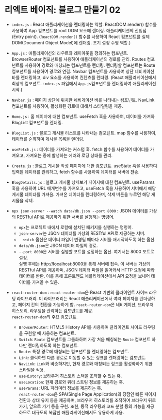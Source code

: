 # 리엑트 베이직: 블로그 만들기 02

- `index.js` : React 애플리케이션을 렌더링하는 역할. ReactDOM.render() 함수를 사용하여 App 컴포넌트를 root DOM 요소에 렌더링. 애플리케이션의 진입점(Entry point). (`ReactDOM.render()` 함수를 사용하여 React 컴포넌트를 실제 DOM(Document Object Model)에 렌더링. 초기 설정 수행 역할.)
- `App.js` : 애플리케이션의 라우트와 레이아웃을 정의하는 컴포넌트. BrowserRouter 컴포넌트를 사용하여 애플리케이션의 경로를 관리. Routes 컴포넌트를 사용하여 경로와 매칭되는 컴포넌트를 렌더링. 렌더링할 컴포넌트는 Route 컴포넌트를 사용하여 경로와 연결. Navbar 컴포넌트를 사용하여 상단 네비게이션 바를 렌더링하고, div 요소를 사용하여 컨텐츠를 렌더링. (React 애플리케이션에서 최상위 컴포넌트. `index.js` 파일에서 `App.js`컴포넌트를 렌더링하여 애플리케이션 시작.)
- `Navbar.js` : 페이지 상단에 위치한 네비게이션 바를 나타내는 컴포넌트. NavLink 컴포넌트를 사용하여, 활성화된 경로에 대해서 스타일링을 제공.
- `Home.js` : 홈 페이지에 대한 컴포넌트. useFetch 훅을 사용하여, 데이터를 가져와 BlogList 컴포넌트를 렌더링.
- `BlogList.js` : 블로그 게시물 리스트를 나타내는 컴포넌트. map 함수를 사용하여, 데이터를 순회하며 게시물 목록을 렌더링.
- `useFetch.js` : 데이터를 가져오는 커스텀 훅. fetch 함수를 사용하여 데이터를 가져오고, 가져오는 중에 발생하는 에러와 로딩 상태를 관리.
- `Create.js` : 블로그 게시물 작성 페이지에 대한 컴포넌트. useState 훅을 사용하여 입력된 데이터를 관리하고, fetch 함수를 사용하여 데이터를 서버에 전송.
- `BlogDetails.js` : 블로그 게시물 상세보기 페이지에 대한 컴포넌트. useParams 훅을 사용하여 URL 매개변수를 가져오고, useFetch 훅을 사용하여 서버에서 해당 게시물 데이터를 가져옴. 가져온 데이터를 렌더링하며, 삭제 버튼을 누르면 해당 게시물을 삭제.

- `npx json-server --watch data/db.json --port 8000` : JSON 데이터를 가상의 RESTful API로 제공하기 위한 서버를 실행하는 명령어.
  - `npx`는 프로젝트 내에서 로컬에 설치된 패키지를 실행하는 명령어.
  - `json-server`는 JSON 데이터를 가상의 RESTful API로 제공하는 서버.
  - `--watch` 옵션은 데이터 파일이 변경될 때마다 서버를 재시작하도록 하는 옵션.
  - `data/db.json`은 JSON 데이터 파일의 경로.
  - `--port 8000`은 서버를 실행할 포트를 설정하는 옵션. 여기서는 8000 포트로 설정.  
    실행 후에는 http://localhost:8000을 통해 서버에 접속. 이 서버는 가상의 RESTful API를 제공하며, JSON 데이터 파일을 읽어와서 HTTP 요청에 따라 데이터를 반환. 이를 통해 프론트엔드 애플리케이션에서 API 요청을 보내어 데이터를 가져올 수 있음.
- `react-router-dom` : `react-router-dom`은 React 기반의 클라이언트 사이드 라우팅 라이브러리. 이 라이브러리는 React 애플리케이션에서 여러 페이지를 렌더링하고, 페이지 간의 전환을 가능하게 함. `react-router-dom`은 네비게이션, 브라우저 히스토리, 라우팅을 관리하는 컴포넌트를 제공.  
  `react-router-dom`의 주요 컴포넌트.
  - `BrowserRouter`: HTML5 History API를 사용하여 클라이언트 사이드 라우팅을 구현할 때 사용하는 컴포넌트.
  - `Switch`: `Route` 컴포넌트를 그룹화하여 가장 처음 매칭되는 `Route` 컴포넌트 하나만 렌더링하도록 하는 컴포넌트.
  - `Route`: 특정 경로에 매칭되는 컴포넌트를 렌더링하는 컴포넌트.
  - `Link`: 클릭하면 다른 경로로 이동할 수 있는 링크를 렌더링하는 컴포넌트.
  - `NavLink`: `Link`와 비슷하지만, 현재 경로와 매칭되는 링크를 활성화하기 위한 스타일을 적용.
  - `useHistory`: 브라우저 히스토리 스택을 조작할 수 있는 훅.
  - `useLocation`: 현재 경로와 쿼리 스트링 정보를 제공하는 훅.
  - `useParams`: URL 파라미터 정보를 제공하는 훅.  
    `react-router-dom`은 SPA(Single Page Application)의 장점인 빠른 페이지 전환과 상태 유지 등을 제공하며, 브라우저 히스토리를 조작하여 브라우저 뒤로가기, 앞으로 가기 등을 구현. 또한, 동적 라우팅과 코드 분할 등의 기능을 제공하므로 대규모의 복잡한 애플리케이션에서도 유용하게 사용.
